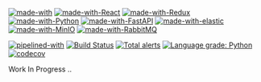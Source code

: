 [![made-with](https://img.shields.io/badge/Built%20with-grey)]()
[![made-with-React](https://img.shields.io/badge/React-blue)](https://reactjs.org/)
[![made-with-Redux](https://img.shields.io/badge/Redux-blue)](https://redux.js.org/)
[![made-with-Python](https://img.shields.io/badge/Python-blue)](https://www.python.org/)
[![made-with-FastAPI](https://img.shields.io/badge/FastAPI-blue)](https://fastapi.tiangolo.com/)
[![made-with-elastic](https://img.shields.io/badge/elastic-blue)](https://www.elastic.co/)
[![made-with-MinIO](https://img.shields.io/badge/MinIO-blue)](https://min.io/)
[![made-with-RabbitMQ](https://img.shields.io/badge/RabbitMQ-blue)](https://www.rabbitmq.com/)

[![pipelined-with](https://img.shields.io/badge/Pipelined%20with-grey)]()
[![Build Status](https://dev.azure.com/my-soc/galaxy/_apis/build/status/my-soc.galaxy?branchName=main)](https://dev.azure.com/my-soc/galaxy/_build/latest?definitionId=1&branchName=main)
[![Total alerts](https://img.shields.io/lgtm/alerts/g/my-soc/galaxy.svg?logo=lgtm&logoWidth=18)](https://lgtm.com/projects/g/my-soc/galaxy/alerts/)
[![Language grade: Python](https://img.shields.io/lgtm/grade/python/g/my-soc/galaxy.svg?logo=lgtm&logoWidth=18)](https://lgtm.com/projects/g/my-soc/galaxy/context:python)
[![codecov](https://codecov.io/gh/my-soc/galaxy/branch/main/graph/badge.svg?token=6GDSRJ2IRF)](https://codecov.io/gh/my-soc/galaxy)


Work In Progress ..

